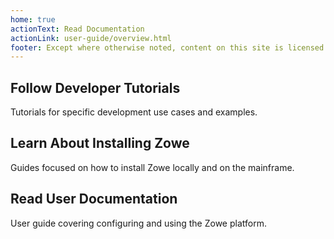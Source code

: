 ```yaml
---
home: true
actionText: Read Documentation
actionLink: user-guide/overview.html
footer: Except where otherwise noted, content on this site is licensed under a Creative Commons Attribution 4.0 International license.
---
```


<div class="features">
  <div class="feature">
    <h2>Follow Developer Tutorials</h2>
    <p>Tutorials for specific development use cases and examples.</p>
  </div>
  <div class="feature">
    <h2>Learn About Installing Zowe</h2>
    <p>Guides focused on how to install Zowe locally and on the mainframe.</p>
  </div>
  <div class="feature">
    <h2>Read User Documentation</h2>
    <p>User guide covering configuring and using the Zowe platform.</p>
  </div>
</div>
